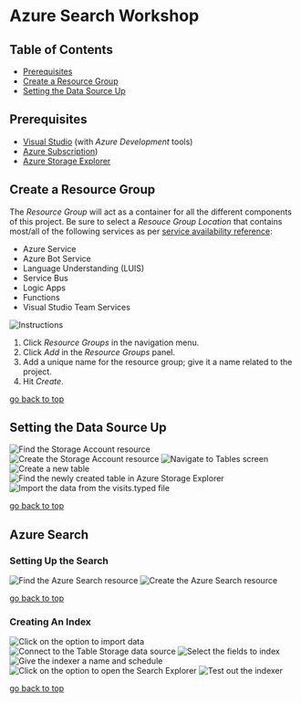 # Azure Search Workshop

## Table of Contents
* [Prerequisites](#prerequisites)
* [Create a Resource Group](#create-a-resource-group)
* [Setting the Data Source Up](#setting-the-data-source-up)

## Prerequisites
* [Visual Studio](https://www.visualstudio.com/vs/) (with _Azure Development_ tools)
* [Azure Subscription](https://azure.microsoft.com/en-us/free/))
* [Azure Storage Explorer](https://azure.microsoft.com/en-us/features/storage-explorer/)

## Create a Resource Group
The _Resource Group_ will act as a container for all the different components of this project. Be sure to select a _Resouce Group Location_ that contains most/all of the following services as per [service availability reference](https://azure.microsoft.com/en-us/global-infrastructure/services/):
* Azure Service
* Azure Bot Service
* Language Understanding (LUIS)
* Service Bus
* Logic Apps
* Functions
* Visual Studio Team Services

![Instructions](images/create-a-resource-group.png)

1. Click _Resource Groups_ in the navigation menu.
1. Click _Add_ in the _Resource Groups_ panel.
1. Add a unique name for the resource group; give it a name related to the project.
1. Hit _Create_.

[go back to top](#azure-search-workshop)

## Setting the Data Source Up

![Find the Storage Account resource](images/data/1.png)
![Create the Storage Account resource](images/data/2.png)
![Navigate to Tables screen](images/data/3.png)
![Create a new table](images/data/4.png)
![Find the newly created table in Azure Storage Explorer](images/data/5.png)
![Import the data from the visits.typed file](images/data/6.png)

[go back to top](#azure-search-workshop)

## Azure Search
### Setting Up the Search
![Find the Azure Search resource](images/search/setup/1.png)
![Create the Azure Search resource](images/search/setup/2.png)

[go back to top](#azure-search-workshop)

### Creating An Index
![Click on the option to import data](images/search/index/1.png)
![Connect to the Table Storage data source](images/search/index/2.png)
![Select the fields to index](images/search/index/3.png)
![Give the indexer a name and schedule](images/search/index/4.png)
![Click on the option to open the Search Explorer](images/search/index/5.png)
![Test out the indexer](images/search/index/6.png)

[go back to top](#azure-search-workshop)


